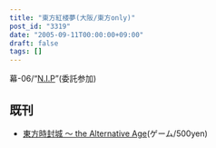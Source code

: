 ```yaml
---
title: "東方紅楼夢(大阪/東方only)"
post_id: "3319"
date: "2005-09-11T00:00:00+09:00"
draft: false
tags: []
---
```



幕-06/“[N.I.P](http://www.geocities.jp/nip_sigurem/)”(委託参加)

## 既刊



  * [東方時封城 ～ the Alternative Age](/!/thA/)(ゲーム/500yen)
